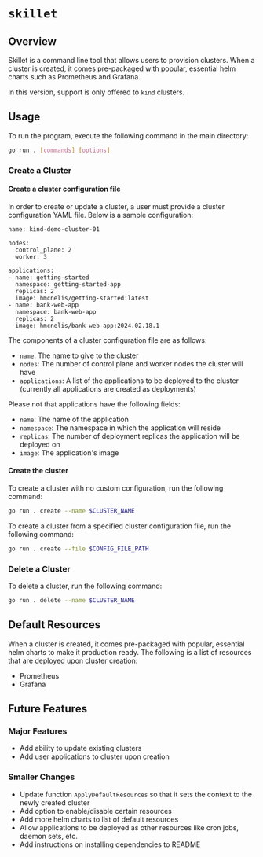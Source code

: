 # `skillet`

## Overview

Skillet is a command line tool that allows users to provision clusters. When a cluster is created, it comes pre-packaged with popular, essential helm charts such as Prometheus and Grafana.

In this version, support is only offered to `kind` clusters.

## Usage

To run the program, execute the following command in the main directory:

```bash
go run . [commands] [options]
```

### Create a Cluster

#### Create a cluster configuration file

In order to create or update a cluster, a user must provide a cluster configuration YAML file. Below is a sample configuration:

```
name: kind-demo-cluster-01

nodes:
  control_plane: 2
  worker: 3

applications:
- name: getting-started
  namespace: getting-started-app
  replicas: 2
  image: hmcnelis/getting-started:latest
- name: bank-web-app
  namespace: bank-web-app
  replicas: 2
  image: hmcnelis/bank-web-app:2024.02.18.1
```

The components of a cluster configuration file are as follows:
- `name`: The name to give to the cluster
- `nodes`: The number of control plane and worker nodes the cluster will have
- `applications`: A list of the applications to be deployed to the cluster (currently all applications are created as deployments)

Please not that applications have the following fields:
- `name`: The name of the application
- `namespace`: The namespace in which the application will reside
- `replicas`: The number of deployment replicas the application will be deployed on
- `image`: The application's image

#### Create the cluster

To create a cluster with no custom configuration, run the following command:

```bash
go run . create --name $CLUSTER_NAME
```

To create a cluster from a specified cluster configuration file, run the following command:

```bash
go run . create --file $CONFIG_FILE_PATH
```

### Delete a Cluster

To delete a cluster, run the following command:

```bash
go run . delete --name $CLUSTER_NAME
```

## Default Resources

When a cluster is created, it comes pre-packaged with popular, essential helm charts to make it production ready. The following is a list of resources that are deployed upon cluster creation:
- Prometheus
- Grafana

## Future Features

### Major Features
- Add ability to update existing clusters
- Add user applications to cluster upon creation

### Smaller Changes
- Update function `ApplyDefaultResources` so that it sets the context to the newly created cluster
- Add option to enable/disable certain resources
- Add more helm charts to list of default resources
- Allow applications to be deployed as other resources like cron jobs, daemon sets, etc.
- Add instructions on installing dependencies to README
